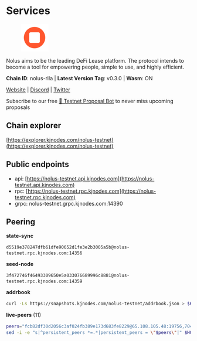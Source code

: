 # Services

<figure><img src="https://raw.githubusercontent.com/kj89/cosmos-images/main/logos/nolus.png" alt=""><figcaption></figcaption></figure>

Nolus aims to be the leading DeFi Lease platform. The protocol  intends to become a tool for empowering people, simple to use, and highly efficient.

**Chain ID**: nolus-rila | **Latest Version Tag**: v0.3.0 | **Wasm**: ON

[Website](https://www.nolus.io) | [Discord](https://discord.gg/nolus-protocol) | [Twitter](https://twitter.com/NolusProtocol)



Subscribe to our free [🤖 Testnet Proposal Bot](https://t.me/kjnodes_testnet_proposal_bot) to never miss upcoming proposals


## Chain explorer
[https://explorer.kjnodes.com/nolus-testnet](https://explorer.kjnodes.com/nolus-testnet)

## Public endpoints

* api: [https://nolus-testnet.api.kjnodes.com](https://nolus-testnet.api.kjnodes.com)
* rpc: [https://nolus-testnet.rpc.kjnodes.com](https://nolus-testnet.rpc.kjnodes.com)
* grpc: nolus-testnet.grpc.kjnodes.com:14390

## Peering

**state-sync**

```text
d5519e378247dfb61dfe90652d1fe3e2b3005a5b@nolus-testnet.rpc.kjnodes.com:14356
```

**seed-node**

```text
3f472746f46493309650e5a033076689996c8881@nolus-testnet.rpc.kjnodes.com:14359
```

**addrbook**
```bash
curl -Ls https://snapshots.kjnodes.com/nolus-testnet/addrbook.json > $HOME/.nolus/config/addrbook.json
```

**live-peers** (11)
```bash
peers="fcb82df30d2056c3af024fb389e173d683fe8229@65.108.105.48:19756,7042490bf1526d8c61c43ffe4d700388b73b905f@65.108.192.123:35656,2e80da0046dd3f2205a207dd435b6c9b0f9bfc04@65.109.93.152:27656,3fc0879882601b7d80117f7db73ab9880898e0ea@168.119.89.31:45656,5ded92727197e59aa382180628710744910d932b@174.138.23.52:20756,e6b3d520d342782129689d5f9aee6c8f12933a61@51.89.7.235:26649,ce6a67a084a25c189ed92522f1a0f6c44ec7cc3a@116.202.227.117:43656,785789b6574c45b8cfefff08344fdfeda345c7e1@135.125.5.34:55666,d5519e378247dfb61dfe90652d1fe3e2b3005a5b@65.109.68.190:14356,46e87e63ebfb628613a7c33ff69946ebd45fa510@176.99.142.180:36656,15cd61c8528611d1192ee06578cd6f5054645a0e@46.101.115.206:55666"
sed -i -e "s|^persistent_peers *=.*|persistent_peers = \"$peers\"|" $HOME/.nolus/config/config.toml
```
